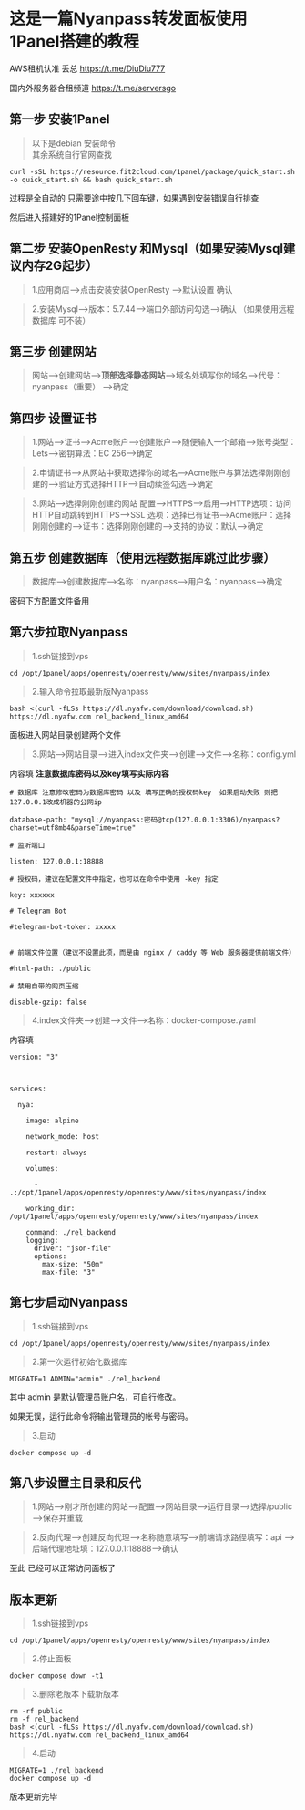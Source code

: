 # 这是一篇Nyanpass转发面板使用1Panel搭建的教程
AWS租机认准 丢总 https://t.me/DiuDiu777

国内外服务器合租频道 https://t.me/serversgo

## **第一步** 安装1Panel  
>以下是debian 安装命令  
其余系统自行官网查找
```
curl -sSL https://resource.fit2cloud.com/1panel/package/quick_start.sh -o quick_start.sh && bash quick_start.sh
```
过程是全自动的 只需要途中按几下回车键，如果遇到安装错误自行排查 

然后进入搭建好的1Panel控制面板
## **第二步** 安装OpenResty 和Mysql（如果安装Mysql建议内存2G起步）
>1.应用商店—>点击安装安装OpenResty —>默认设置 确认

>2.安装Mysql—>版本：5.7.44—>端口外部访问勾选—>确认 （如果使用远程数据库 可不装）

## **第三步** 创建网站
>网站—>创建网站—>**顶部选择静态网站**—>域名处填写你的域名—>代号： nyanpass（重要）
—>确定

## **第四步** 设置证书 
>1.网站—>证书—>Acme账户—>创建账户—>随便输入一个邮箱—>账号类型：Lets—>密钥算法：EC 256—>确定

>2.申请证书—>从网站中获取选择你的域名—>Acme账户与算法选择刚刚创建的—>验证方式选择HTTP—>自动续签勾选—>确定

>3.网站—>选择刚刚创建的网站 配置—>HTTPS—>启用—>HTTP选项：访问HTTP自动跳转到HTTPS—>SSL 选项：选择已有证书—>Acme账户：选择刚刚创建的—>证书：选择刚刚创建的—>支持的协议：默认—>确定

## **第五步** 创建数据库（使用远程数据库跳过此步骤）
>数据库—>创建数据库—>名称：nyanpass—>用户名：nyanpass—>确定

密码下方配置文件备用

## **第六步**拉取Nyanpass
>1.ssh链接到vps 
```
cd /opt/1panel/apps/openresty/openresty/www/sites/nyanpass/index
```

>2.输入命令拉取最新版Nyanpass
```
bash <(curl -fLSs https://dl.nyafw.com/download/download.sh) https://dl.nyafw.com rel_backend_linux_amd64
```
面板进入网站目录创建两个文件

>3.网站—>网站目录—>进入index文件夹—>创建—>文件—>名称：config.yml

内容填  **注意数据库密码以及key填写实际内容**
```
# 数据库 注意修改密码为数据库密码 以及 填写正确的授权码key  如果启动失败 则把127.0.0.1改成机器的公网ip

database-path: "mysql://nyanpass:密码@tcp(127.0.0.1:3306)/nyanpass?charset=utf8mb4&parseTime=true"

# 监听端口

listen: 127.0.0.1:18888

# 授权码，建议在配置文件中指定，也可以在命令中使用 -key 指定

key: xxxxxx

# Telegram Bot

#telegram-bot-token: xxxxx


# 前端文件位置（建议不设置此项，而是由 nginx / caddy 等 Web 服务器提供前端文件）

#html-path: ./public

# 禁用自带的网页压缩

disable-gzip: false
```

>4.index文件夹—>创建—>文件—>名称：docker-compose.yaml

内容填
```
version: "3"



services:

  nya:

    image: alpine

    network_mode: host

    restart: always

    volumes:

      - .:/opt/1panel/apps/openresty/openresty/www/sites/nyanpass/index

    working_dir: /opt/1panel/apps/openresty/openresty/www/sites/nyanpass/index

    command: ./rel_backend
    logging:
      driver: "json-file"
      options:
        max-size: "50m"
        max-file: "3"
```

## **第七步**启动Nyanpass
>1.ssh链接到vps 
```
cd /opt/1panel/apps/openresty/openresty/www/sites/nyanpass/index
```
>2.第一次运行初始化数据库
```
MIGRATE=1 ADMIN="admin" ./rel_backend
```
其中 admin 是默认管理员账户名，可自行修改。

如果无误，运行此命令将输出管理员的帐号与密码。

>3.启动
```
docker compose up -d
```
## **第八步**设置主目录和反代
>1.网站—>刚才所创建的网站—>配置—>网站目录—>运行目录—>选择/public—>保存并重载

>2.反向代理—>创建反向代理—>名称随意填写—>前端请求路径填写：api —>后端代理地址填：127.0.0.1:18888—>确认

至此 已经可以正常访问面板了

## **版本更新**
>1.ssh链接到vps 
```
cd /opt/1panel/apps/openresty/openresty/www/sites/nyanpass/index
```
>2.停止面板
```
docker compose down -t1
```
>3.删除老版本下载新版本
```
rm -rf public
rm -f rel_backend
bash <(curl -fLSs https://dl.nyafw.com/download/download.sh) https://dl.nyafw.com rel_backend_linux_amd64
```
>4.启动
```
MIGRATE=1 ./rel_backend
docker compose up -d
```
版本更新完毕
